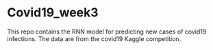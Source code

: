 # Covid19_week3
This repo contains the RNN model for predicting new cases of covid19 infections. The data are from the covid19 Kaggle competition.
